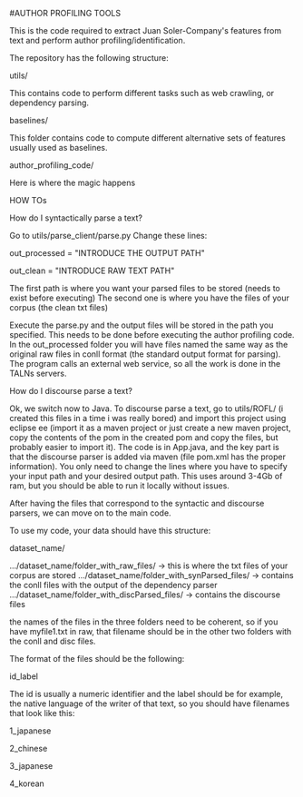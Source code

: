 #AUTHOR PROFILING TOOLS

This is the code required to extract Juan Soler-Company's features from text and perform author profiling/identification.

The repository has the following structure:

utils/ 

This contains code to perform different tasks such as web crawling, or dependency parsing.

baselines/

This folder contains code to compute different alternative sets of features usually used as baselines.

author_profiling_code/

Here is where the magic happens

HOW TOs

How do I syntactically parse a text?

Go to utils/parse_client/parse.py
Change these lines:

out_processed = "INTRODUCE THE OUTPUT PATH"

out_clean = "INTRODUCE RAW TEXT PATH"

The first path is where you want your parsed files to be stored (needs to exist before executing)
The second one is where you have the files of your corpus (the clean txt files)

Execute the parse.py and the output files will be stored in the path you specified. This needs to be done before executing the author profiling code. In the out_processed folder you will have files named the same way as the original raw files in conll format (the standard output format for parsing). The program calls an external web service, so all the work is done in the TALNs servers.

How do I discourse parse a text?

Ok, we switch now to Java. To discourse parse a text, go to utils/ROFL/ (i created this files in a time i was really bored) and import this project using eclipse ee (import it as a maven project or just create a new maven project, copy the contents of the pom in the created pom and copy the files, but probably easier to import it). The code is in App.java, and the key part is that the discourse parser is added via maven (file pom.xml has the proper information). You only need to change the lines where you have to specify your input path and your desired output path. This uses around 3-4Gb of ram, but you should be able to run it locally without issues. 

After having the files that correspond to the syntactic and discourse parsers, we can move on to the main code.

To use my code, your data should have this structure:

dataset_name/

.../dataset_name/folder_with_raw_files/ -> this is where the txt files of your corpus are stored
.../dataset_name/folder_with_synParsed_files/ -> contains the conll files with the output of the dependency parser
.../dataset_name/folder_with_discParsed_files/ -> contains the discourse files

the names of the files in the three folders need to be coherent, so if you have myfile1.txt in raw, that filename should be in the other two folders with the conll and disc files.

The format of the files should be the following:

id_label

The id is usually a numeric identifier and the label should be for example, the native language of the writer of that text, so you should have filenames that look like this:

1_japanese

2_chinese

3_japanese

4_korean